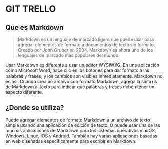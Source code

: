 # GIT TRELLO



## Que es Markdown

> Markdown es un lenguaje de marcado ligero que puede usar para agregar elementos de formato a documentos
de texto sin formato. Creado por John Gruber en 2004, Markdown es ahora uno de los lenguajes de marcado más
populares del mundo.

Usar Markdown es diferente a usar un editor WYSIWYG. En una aplicación como Microsoft Word, hace clic en los
 botones para dar formato a las palabras y frases, y los cambios son visibles inmediatamente. Markdown no es así. Cuando crea un archivo con formato Markdown, agrega la sintaxis de Markdown al texto para indicar qué palabras y frases deben tener un aspecto diferente.

## ¿Donde se utiliza?

Puede agregar elementos de formato Markdown a un archivo de texto simple usando una aplicación de
edición de texto. O puede usar una de las muchas aplicaciones de Markdown para los sistemas operativos macOS,
Windows, Linux, iOS y Android. También hay varias aplicaciones basadas en web diseñadas específicamente para
escribir en Markdown.
